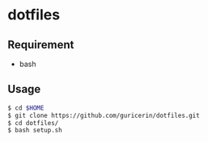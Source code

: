 # dotfiles


## Requirement

* bash

## Usage

```bash
$ cd $HOME
$ git clone https://github.com/guricerin/dotfiles.git
$ cd dotfiles/
$ bash setup.sh
```
